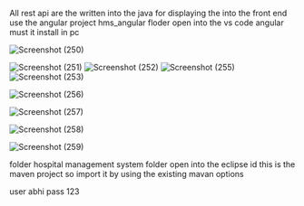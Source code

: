 All rest api are the written  into the java
for displaying  the into the front end use the angular  project
hms_angular floder open into the vs code 
angular must it install in pc

![Screenshot (250)](https://github.com/user-attachments/assets/beaa5987-b8c6-4f4e-b3b4-af82d53b3849)


![Screenshot (251)](https://github.com/user-attachments/assets/9690c442-3137-4a09-86af-65bc4bf34611)
![Screenshot (252)](https://github.com/user-attachments/assets/b195a083-ff0b-425d-9eab-cf44a246d384)
![Screenshot (255)](https://github.com/user-attachments/assets/1e958346-9c33-4b89-8f93-a20128449c31)
![Screenshot (253)](https://github.com/user-attachments/assets/68c54551-dff5-4fae-8715-27c56274b9b4)


![Screenshot (256)](https://github.com/abhishekekal/full_stack_project/assets/168639762/4bcca6bb-45b9-4f59-842c-a631f27fcaa8)


![Screenshot (257)](https://github.com/abhishekekal/full_stack_project/assets/168639762/e1a502dd-180d-4e4c-ac9a-4ad035754f53)



![Screenshot (258)](https://github.com/abhishekekal/full_stack_project/assets/168639762/c86f87dc-eea4-46d4-9151-72e2454a3ad1)


![Screenshot (259)](https://github.com/abhishekekal/full_stack_project/assets/168639762/3fd2c094-d536-44ca-8686-2fc5eef4c2eb)


folder 
hospital management system  folder open into the eclipse id 
this is the maven project so import it by using the existing mavan options

user  abhi
pass 123 





   
